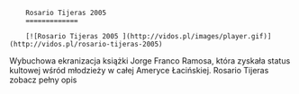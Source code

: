 
        Rosario Tijeras 2005 
        =============
        
        [![Rosario Tijeras 2005 ](http://vidos.pl/images/player.gif)](http://vidos.pl/rosario-tijeras-2005)
        
        
 Wybuchowa ekranizacja książki Jorge Franco Ramosa, która zyskała status kultowej wśród młodzieży w całej Ameryce Łacińskiej. Rosario Tijeras zobacz pełny opis
    